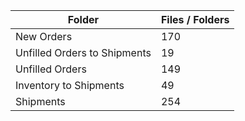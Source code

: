| Folder                       |   Files / Folders |
|------------------------------|-------------------|
| New Orders                   |               170 |
| Unfilled Orders to Shipments |                19 |
| Unfilled Orders              |               149 |
| Inventory to Shipments       |                49 |
| Shipments                    |               254 |